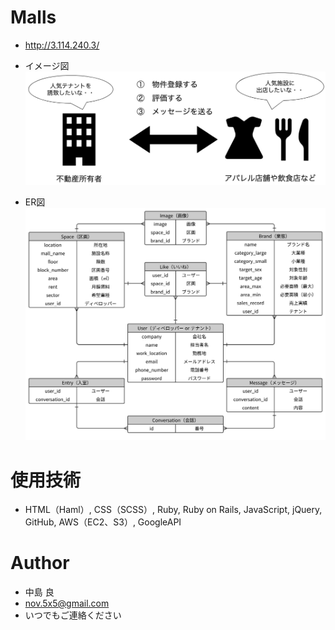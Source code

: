 
# Malls 
* http://3.114.240.3/

 * イメージ図
![malls_exp1.png](app/assets/images/README01.png)
 * ER図
![malls_exp2.png](app/assets/images/README02.png)

# 使用技術
* HTML（Haml）, CSS（SCSS）, Ruby, Ruby on Rails, JavaScript, jQuery, GitHub, AWS（EC2、S3）, GoogleAPI

# Author
* 中島 良
* nov.5x5@gmail.com
* いつでもご連絡ください
 

